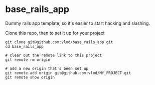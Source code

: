 base_rails_app
========

Dummy rails app template, so it's easier to start hacking and slashing.

Clone this repo, then to set it up for your project

    git clone git@github.com:vlod/base_rails_app.git
    cd base_rails_app
    
    # clear out the remote link to this project
    git remote rm origin

    # add a new origin that's been set up
    git remote add origin git@github.com:vlod/MY_PROJECT.git
    git remote show origin
